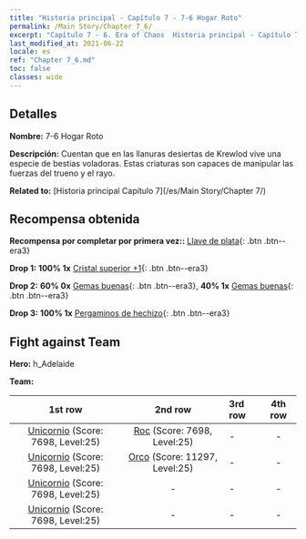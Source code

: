 ```yaml
---
title: "Historia principal - Capítulo 7 - 7-6 Hogar Roto"
permalink: /Main Story/Chapter 7_6/
excerpt: "Capítulo 7 - 6. Era of Chaos  Historia principal - Capítulo 7_6. 7-6 Hogar Roto"
last_modified_at: 2021-06-22
locale: es
ref: "Chapter 7_6.md"
toc: false
classes: wide
---
```


## Detalles

 **Nombre:** 7-6 Hogar Roto

 **Descripción:** Cuentan que en las llanuras desiertas de Krewlod vive una especie de bestias voladoras. Estas criaturas son capaces de manipular las fuerzas del trueno y el rayo.

 **Related to:** [Historia principal Capítulo 7](/es/Main Story/Chapter 7/)

## Recompensa obtenida

 **Recompensa por completar por primera vez::** [Llave de plata](/ItemsES/con_693/){: .btn .btn--era3}

 **Drop 1:** **100% 1x** [Cristal superior +1](/ItemsES/mat_24/){: .btn .btn--era3}

 **Drop 2:** **60% 0x** [Gemas buenas](/ItemsES/mat_16/){: .btn .btn--era3}, **40% 1x** [Gemas buenas](/ItemsES/mat_16/){: .btn .btn--era3}

 **Drop 3:** **100% 1x** [Pergaminos de hechizo](/ItemsES/con_694/){: .btn .btn--era3}


## Fight against Team
 **Hero:** h_Adelaide

 **Team:**


  | 1st row | 2nd row | 3rd row | 4th row |
  |:----:|:----:|:----|:----:|
  | [Unicornio](/es/units/Unicorn/) (Score: 7698, Level:25)  | [Roc](/es/units/Roc/) (Score: 7698, Level:25)  | - | - |
  | [Unicornio](/es/units/Unicorn/) (Score: 7698, Level:25)  | [Orco](/es/units/Orc/) (Score: 11297, Level:25)  | - | - |
  | [Unicornio](/es/units/Unicorn/) (Score: 7698, Level:25)  | - | - | - |
  | [Unicornio](/es/units/Unicorn/) (Score: 7698, Level:25)  | - | - | - |


